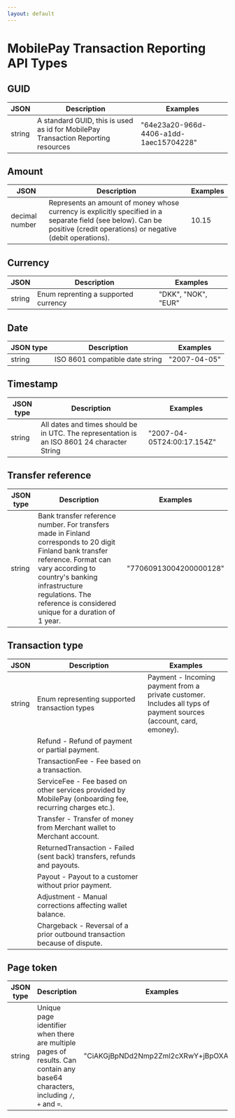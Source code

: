 ```yaml
---
layout: default
---
```


# MobilePay Transaction Reporting API Types

## GUID

JSON | Description | Examples
----------- | --------- | -------
string | A standard GUID, this is used as id for MobilePay Transaction Reporting resources | "64e23a20-966d-4406-a1dd-1aec15704228"

## Amount

JSON | Description | Examples
----------- | --------- | -------
decimal number | Represents an amount of money whose currency is explicitly specified in a separate field (see below). Can be positive (credit operations) or negative (debit operations). | 10.15

## Currency

JSON | Description | Examples
----------- | --------- | -------
string | Enum reprenting a supported currency | "DKK", "NOK", "EUR"

## Date

JSON type | Description | Examples
----------- | --------- | -------
string | ISO 8601 compatible date string | "2007-04-05"

## Timestamp

JSON type | Description | Examples
----------- | --------- | -------
string | All dates and times should be in UTC. The representation is an ISO 8601 24 character String | "2007-04-05T24:00:17.154Z"


## Transfer reference

JSON type | Description | Examples
----------- | --------- | -------
string | Bank transfer reference number. For transfers made in Finland corresponds to 20 digit Finland bank transfer reference. Format can vary according to country's banking infrastructure regulations. The reference is considered unique for a duration of 1 year. | "77060913004200000128"

## Transaction type

JSON | Description | Examples
----------- | --------- | -------
string | Enum representing supported transaction types | Payment - Incoming payment from a private customer. Includes all typs of payment sources (account, card, emoney).
|| Refund - Refund of payment or partial payment.
|| TransactionFee - Fee based on a transaction.
|| ServiceFee - Fee based on other services provided by MobilePay (onboarding fee, recurring charges etc.).
|| Transfer - Transfer of money from Merchant wallet to Merchant account.
|| ReturnedTransaction - Failed (sent back) transfers, refunds and payouts.
|| Payout - Payout to a customer without prior payment.
|| Adjustment - Manual corrections affecting wallet balance.
|| Chargeback - Reversal of a prior outbound transaction because of dispute.

## Page token

JSON type | Description | Examples
----------- | --------- | -------
string | Unique page identifier when there are multiple pages of results. Can contain any base64 characters, including `/`, `+` and `=`. | "CiAKGjBpNDd2Nmp2Zml2cXRwY+jBpOXA=="
